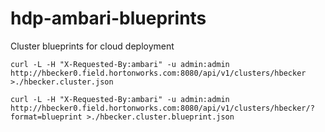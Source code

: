 # hdp-ambari-blueprints
Cluster blueprints for cloud deployment

`curl -L -H "X-Requested-By:ambari" -u admin:admin http://hbecker0.field.hortonworks.com:8080/api/v1/clusters/hbecker >./hbecker.cluster.json`

`curl -L -H "X-Requested-By:ambari" -u admin:admin http://hbecker0.field.hortonworks.com:8080/api/v1/clusters/hbecker/?format=blueprint >./hbecker.cluster.blueprint.json`
